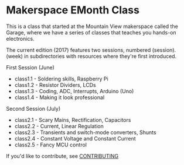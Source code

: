 # Makerspace EMonth Class

This is a class that started at the Mountain View makerspace called the Garage, where we have a series of classes that teaches you hands-on electronics.

The current edition (2017) features two sessions, numbered (session).(week) in subdirectories with resources where they're first introduced.

First Session (June)

* class1.1 - Soldering skills, Raspberry Pi
* class1.2 - Resistor Dividers, LCDs
* class1.3 - Coding, ADC, Interrupts, Arduino (Uno)
* class1.4 - Making it look professional

Second Session (July)

* class2.1 - Scary Mains, Rectification, Capacitors
* class2.2 - Current, Linear Regulation
* class2.3 - Transients and switch-mode converters, Shunts
* class2.4 - Constant Voltage and Constant Current
* class2.5 - Fancy MCU control

If you'd like to contribute, see [CONTRIBUTING](CONTRIBUTING.md)
